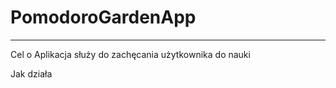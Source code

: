# PomodoroGardenApp
---------------------------------------------------------------------------------------------------------------------------------
Cel
o Aplikacja służy do zachęcania użytkownika do nauki

Jak działa
